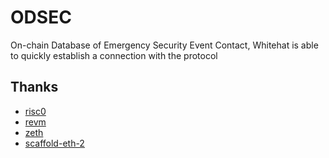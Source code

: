 # ODSEC
On-chain Database of Emergency Security Event Contact, Whitehat is able to quickly establish a connection with the protocol


## Thanks
- [risc0](https://github.com/risc0/risc0)
- [revm](https://github.com/bluealloy/revm)
- [zeth](https://github.com/risc0/zeth)
- [scaffold-eth-2](https://github.com/scaffold-eth/scaffold-eth-2)